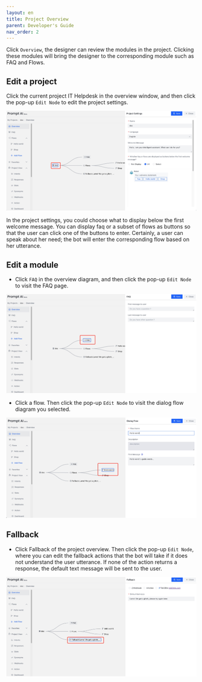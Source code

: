 ```yaml
---
layout: en
title: Project Overview
parent: Developer's Guide
nav_order: 2
---
```

Click `Overview`, the designer can review the modules in the project.  Clicking these modules will bring the designer to the corresponding module such as FAQ and Flows. 
## Edit a project

Click the current project IT Helpdesk in the overview window, and then click the pop-up `Edit Node` to edit the project settings.

![project_overview_edit_project](/assets/images/tutorial/project_overview_edit_project.jpg)

In the project settings, you could choose what to display below the first welcome message. You can display faq or a subset of flows as buttons so that the user can click one of the buttons to enter.  Certainly, a user can speak about her need; the bot will enter the corresponding flow based on her utterance. 

## Edit a module

- Click `FAQ` in the overview diagram, and then click the pop-up `Edit Node` to visit the FAQ page.

![project_overview_edit_faq](/assets/images/tutorial/project_overview_edit_faq.jpg)

- Click a flow. Then click the pop-up `Edit Node` to visit the dialog flow diagram you selected.

![project_overview_edit_flow](/assets/images/tutorial/projecct_overview_edit_flow.jpg)


## Fallback
- Click Fallback of the project overview.  Then click the pop-up `Edit Node`, where you can edit the fallback actions that the bot will take if it does not understand the user utterance.  If none of the action returns a response, the default text message will be sent to the user. 

![project_overview_edit_fallback](/assets/images/tutorial/proejct_overview_edit_fallback.jpg)
